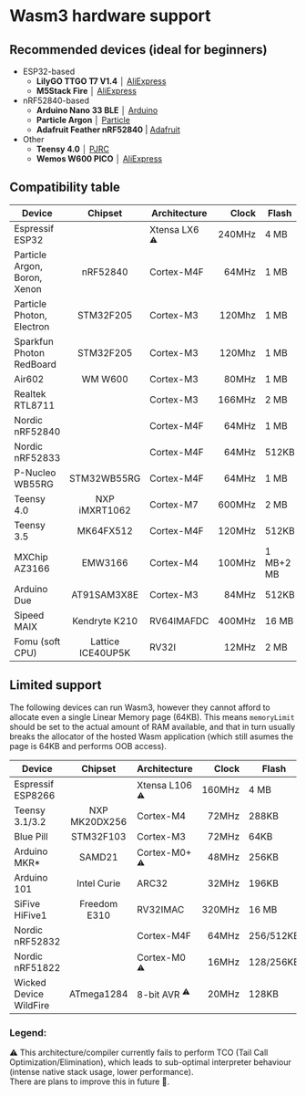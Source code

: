 # Wasm3 hardware support

## Recommended devices (ideal for beginners)

- ESP32-based
  - **LilyGO TTGO T7 V1.4** │ [AliExpress](https://www.aliexpress.com/item/32977375539.html)
  - **M5Stack Fire** │ [AliExpress](https://www.aliexpress.com/item/32847906756.html)
- nRF52840-based
  - **Arduino Nano 33 BLE** │ [Arduino](https://store.arduino.cc/arduino-nano-33-ble)
  - **Particle Argon** │ [Particle](https://store.particle.io/collections/bluetooth/products/argon)
  - **Adafruit Feather nRF52840** | [Adafruit](https://www.adafruit.com/product/4062)
- Other
  - **Teensy 4.0** │ [PJRC](https://www.pjrc.com/store/teensy40.html)
  - **Wemos W600 PICO** │ [AliExpress](https://www.aliexpress.com/item/4000314757449.html)

## Compatibility table

Device                        | Chipset   | Architecture | Clock    | Flash | RAM
---                           |:---:      | ---        |      -----:| ---   | ---
Espressif ESP32               |           | Xtensa LX6 <sup>⚠️</sup> | 240MHz     |  4 MB | 520KB
Particle Argon, Boron, Xenon  | nRF52840  | Cortex-M4F | 64MHz      |  1 MB | 256KB
Particle Photon, Electron     | STM32F205 | Cortex-M3  | 120Mhz     |  1 MB | 128KB
Sparkfun Photon RedBoard      | STM32F205 | Cortex-M3  | 120Mhz     |  1 MB | 128KB
Air602                        | WM W600   | Cortex-M3  | 80MHz      |  1 MB | 160KB+128KB
Realtek RTL8711               |           | Cortex-M3  | 166MHz     |  2 MB | 2 MB+512KB
Nordic nRF52840               |           | Cortex-M4F | 64MHz      |  1 MB | 256KB
Nordic nRF52833               |           | Cortex-M4F | 64MHz      | 512KB | 128KB
P-Nucleo WB55RG             | STM32WB55RG | Cortex-M4F | 64MHz      |  1 MB | 256KB
Teensy 4.0               |  NXP iMXRT1062 | Cortex-M7  | 600MHz     |  2 MB | 1 MB
Teensy 3.5                    | MK64FX512 | Cortex-M4F | 120MHz     | 512KB | 192KB
MXChip AZ3166            | EMW3166        | Cortex-M4  | 100MHz | 1 MB+2 MB | 256KB
Arduino Due                 | AT91SAM3X8E | Cortex-M3  | 84MHz      | 512KB | 96KB
Sipeed MAIX              |  Kendryte K210 | RV64IMAFDC | 400MHz     | 16 MB | 8 MB
Fomu (soft CPU)       | Lattice ICE40UP5K |      RV32I | 12MHz      |  2 MB | 128KB

## Limited support

The following devices can run Wasm3, however they cannot afford to allocate even a single Linear Memory page (64KB).
This means `memoryLimit` should be set to the actual amount of RAM available, and that in turn usually breaks the allocator of the hosted Wasm application (which still asumes the page is 64KB and performs OOB access).

Device                        | Chipset   | Architecture | Clock     | Flash | RAM
---                           |:---:      | ---         |     -----:| ---   | ---
Espressif ESP8266             |           | Xtensa L106 <sup>⚠️</sup> | 160MHz    |  4 MB | ~50KB (available)
Teensy 3.1/3.2            | NXP MK20DX256 |  Cortex-M4  | 72MHz     | 288KB | 64KB
Blue Pill                     | STM32F103 |  Cortex-M3  | 72MHz     |  64KB | 20KB
Arduino MKR*                  | SAMD21    |  Cortex-M0+ <sup>⚠️</sup> | 48MHz     | 256KB | 32KB
Arduino 101                   | Intel Curie |     ARC32 | 32MHz     | 196KB | 24KB
SiFive HiFive1           |   Freedom E310 |   RV32IMAC | 320MHz     | 16 MB | 16KB
Nordic nRF52832               |           |  Cortex-M4F | 64MHz | 256/512KB | 32/64KB
Nordic nRF51822               |           |  Cortex-M0 <sup>⚠️</sup>  | 16MHz | 128/256KB | 16/32KB
Wicked Device WildFire       | ATmega1284 |  8-bit AVR <sup>⚠️</sup>  | 20MHz     | 128KB | 16KB

### Legend:
 ⚠️ This architecture/compiler currently fails to perform TCO (Tail Call Optimization/Elimination), which leads to sub-optimal interpreter behaviour (intense native stack usage, lower performance).  
There are plans to improve this in future 🦄.
